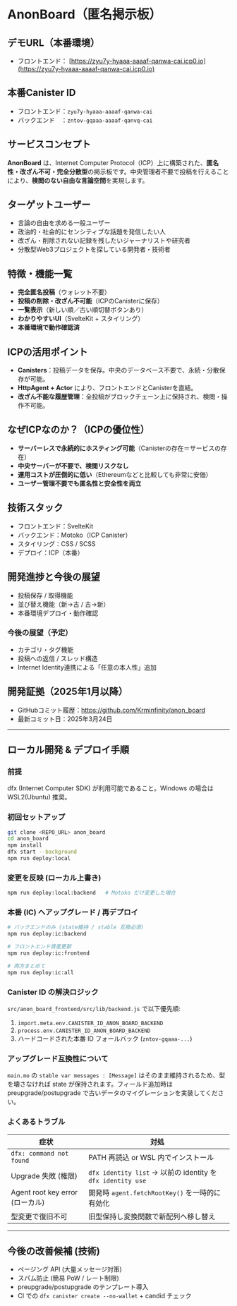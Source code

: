 # AnonBoard（匿名掲示板）

## デモURL（本番環境）
- フロントエンド： [https://zyu7y-hyaaa-aaaaf-qanwa-cai.icp0.io](https://zyu7y-hyaaa-aaaaf-qanwa-cai.icp0.io)

## 本番Canister ID
- フロントエンド：`zyu7y-hyaaa-aaaaf-qanwa-cai`
- バックエンド　：`zntov-gqaaa-aaaaf-qanvq-cai`



## サービスコンセプト
**AnonBoard** は、Internet Computer Protocol（ICP）上に構築された、**匿名性・改ざん不可・完全分散型**の掲示板です。中央管理者不要で投稿を行えることにより、**検閲のない自由な言論空間**を実現します。



## ターゲットユーザー
- 言論の自由を求める一般ユーザー
- 政治的・社会的にセンシティブな話題を発信したい人
- 改ざん・削除されない記録を残したいジャーナリストや研究者
- 分散型Web3プロジェクトを探している開発者・技術者



## 特徴・機能一覧
- **完全匿名投稿**（ウォレット不要）
- **投稿の削除・改ざん不可能**（ICPのCanisterに保存）
- **一覧表示**（新しい順／古い順切替ボタンあり）
- **わかりやすいUI**（SvelteKit + スタイリング）
- **本番環境で動作確認済**



## ICPの活用ポイント
- **Canisters**：投稿データを保存。中央のデータベース不要で、永続・分散保存が可能。
- **HttpAgent + Actor** により、フロントエンドとCanisterを直結。
- **改ざん不能な履歴管理**：全投稿がブロックチェーン上に保持され、検閲・操作不可能。



## なぜICPなのか？（ICPの優位性）
- **サーバーレスで永続的にホスティング可能**（Canisterの存在＝サービスの存在）
- **中央サーバーが不要で、検閲リスクなし**
- **運用コストが圧倒的に低い**（Ethereumなどと比較しても非常に安価）
- **ユーザー管理不要でも匿名性と安全性を両立**



## 技術スタック
- フロントエンド：SvelteKit
- バックエンド：Motoko（ICP Canister）
- スタイリング：CSS / SCSS
- デプロイ：ICP（本番）



## 開発進捗と今後の展望
- 投稿保存 / 取得機能
- 並び替え機能（新→古 / 古→新）
- 本番環境デプロイ・動作確認

### 今後の展望（予定）
- カテゴリ・タグ機能
- 投稿への返信 / スレッド構造
- Internet Identity連携による「任意の本人性」追加



## 開発証拠（2025年1月以降）
- GitHubコミット履歴：https://github.com/Krminfinity/anon_board
- 最新コミット日：2025年3月24日
---

## ローカル開発 & デプロイ手順

### 前提
dfx (Internet Computer SDK) が利用可能であること。Windows の場合は WSL2(Ubuntu) 推奨。

### 初回セットアップ
```bash
git clone <REPO_URL> anon_board
cd anon_board
npm install
dfx start --background
npm run deploy:local
```

### 変更を反映 (ローカル上書き)
```bash
npm run deploy:local:backend   # Motoko だけ変更した場合
```

### 本番 (IC) へアップグレード / 再デプロイ
```bash
# バックエンドのみ (state維持 / stable 互換必須)
npm run deploy:ic:backend

# フロントエンド資産更新
npm run deploy:ic:frontend

# 両方まとめて
npm run deploy:ic:all
```

### Canister ID の解決ロジック
`src/anon_board_frontend/src/lib/backend.js` で以下優先順:
1. `import.meta.env.CANISTER_ID_ANON_BOARD_BACKEND`
2. `process.env.CANISTER_ID_ANON_BOARD_BACKEND`
3. ハードコードされた本番 ID フォールバック (`zntov-gqaaa-...`)

### アップグレード互換性について
`main.mo` の `stable var messages : [Message]` はそのまま維持されるため、型を壊さなければ state が保持されます。フィールド追加時は preupgrade/postupgrade で古いデータのマイグレーションを実装してください。

### よくあるトラブル
| 症状 | 対処 |
|------|------|
| `dfx: command not found` | PATH 再読込 or WSL 内でインストール |
| Upgrade 失敗 (権限) | `dfx identity list` → 以前の identity を `dfx identity use` |
| Agent root key error (ローカル) | 開発時 `agent.fetchRootKey()` を一時的に有効化 |
| 型変更で復旧不可 | 旧型保持し変換関数で新配列へ移し替え |

---

## 今後の改善候補 (技術)
- ページング API (大量メッセージ対策)
- スパム防止 (簡易 PoW / レート制限)
- preupgrade/postupgrade のテンプレート導入
- CI での `dfx canister create --no-wallet` + candid チェック



